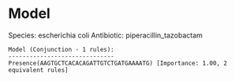 
# Model

Species: escherichia coli
Antibiotic: piperacillin_tazobactam

```
Model (Conjunction - 1 rules):
------------------------------
Presence(AAGTGCTCACACAGATTGTCTGATGAAAATG) [Importance: 1.00, 2 equivalent rules]

```

